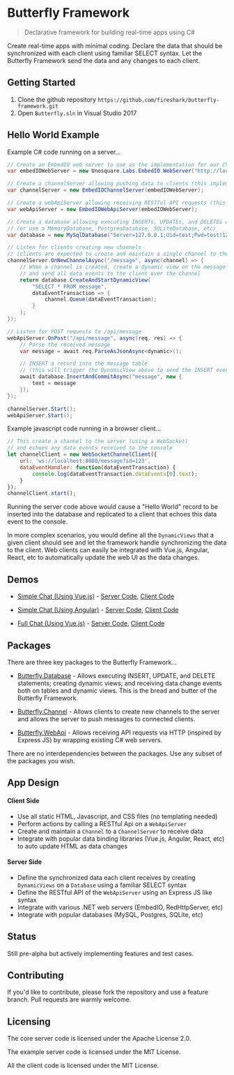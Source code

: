 # Butterfly Framework
> Declarative framework for building real-time apps using C#

Create real-time apps with minimal coding.  Declare the data that should be synchronized with each client using familiar SELECT syntax. Let the Butterfly Framework send the data and any changes to each client.

## Getting Started

1. Clone the github repository `https://github.com/fireshark/butterfly-framework.git`
1. Open `Butterfly.sln` in Visual Studio 2017

## Hello World Example

Example C# code running on a server...

```csharp
// Create an EmbedIO web server to use as the implementation for our ChannelServer and WebApiServer
var embedIOWebServer = new Unosquare.Labs.EmbedIO.WebServer("http://localhost:8080/"));

// Create a channelServer allowing pushing data to clients (this implementation wraps the EmbedIO web server)
var channelServer = new EmbedIOChannelServer(embedIOWebServer);

// Create a webApiServer allowing receiving RESTful API requests (this implementation wraps the EmbedIO web server)
var webApiServer = new EmbedIOWebApiServer(embedIOWebServer);

// Create a database allowing executing INSERTs, UPDATEs, and DELETEs while receiving data change events
// (or use a MemoryDatabase, PostgresDatabase, SQLiteDatabase, etc)
var database = new MySqlDatabase("Server=127.0.0.1;Uid=test;Pwd=test!123;Database=test");

// Listen for clients creating new channels
// (clients are expected to create and maintain a single channel to the server)
channelServer.OnNewChannelAsync("/message", async(channel) => {
    // When a channel is created, create a dynamic view on the message table
    // and send all data events to the client over the channel
    return database.CreateAndStartDynamicView(
        "SELECT * FROM message",
        dataEventTransaction => {
            channel.Queue(dataEventTransaction);
        }
    );
});

// Listen for POST requests to /api/message
webApiServer.OnPost("/api/message", async(req, res) => {
    // Parse the received message
    var message = await req.ParseAsJsonAsync<dynamic>();

    // INSERT a record into the message table
    // (this will trigger the DynamicView above to send the INSERT event to the client over the channel)
    await database.InsertAndCommitAsync("message", new {
        text = message
    });
});

channelServer.Start();
webApiServer.Start();
```

Example javascript code running in a browser client...

```js
// This create a channel to the server (using a WebSocket)
// and echoes any data events received to the console
let channelClient = new WebSocketChannelClient({
    url: 'ws://localhost:8080/message?id=123',
    dataEventHandler: function(dataEventTransaction) {
        console.log(dataEventTransaction.dataEvents[0].text);
    } 
});
channelClient.start();
```

Running the server code above would cause a "Hello World" record to be inserted into the database and replicated to a client that echoes this data event to the console.

In more complex scenarios, you would define all the `DynamicViews` that a given client should see and let the framework handle synchronizing the data to the client.  Web clients can easily be integrated with Vue.js, Angular, React, etc to automatically update the web UI as the data changes.

## Demos

- [Simple Chat (Using Vue.js)](http://examples.butterflyframework.io/examples/simple-chat/index.vue.html) - [Server Code](https://github.com/firesharkstudios/Butterfly/blob/master/Butterfly.Examples/SimpleChatExample.cs), [Client Code](https://github.com/firesharkstudios/Butterfly/tree/master/Butterfly.Client.Web/examples/simple-chat)

- [Simple Chat (Using Angular)](http://examples.butterflyframework.io/examples/simple-chat/index.angular.html) - [Server Code](https://github.com/firesharkstudios/Butterfly/blob/master/Butterfly.Examples/SimpleChatExample.cs), [Client Code](https://github.com/firesharkstudios/Butterfly/tree/master/Butterfly.Client.Web/examples/simple-chat)

- [Full Chat (Using Vue.js)](http://examples.butterflyframework.io/examples/full-chat/index.vue.html) - [Server Code](https://github.com/firesharkstudios/Butterfly/blob/master/Butterfly.Examples/FullChatExample.cs), [Client Code](https://github.com/firesharkstudios/Butterfly/tree/master/Butterfly.Client.Web/examples/full-chat)

## Packages

There are three key packages to the Butterfly Framework...

- [Butterfly.Database](https://firesharkstudios.github.io/Butterfly/Butterfly.Database) - Allows executing INSERT, UPDATE, and DELETE statements; creating dynamic views; and receiving data change events both on tables and dynamic views.  This is the bread and butter of the Butterfly Framework.
 
- [Butterfly.Channel](https://firesharkstudios.github.io/Butterfly/Butterfly.Channel) - Allows clients to create new channels to the server and allows the server to push messages to connected clients.

- [Butterfly.WebApi](https://firesharkstudios.github.io/Butterfly/Butterfly.WebApi) - Allows receiving API requests via HTTP (inspired by Express JS) by wrapping existing C# web servers.

There are no interdependencies between the packages. Use any subset of the packages you wish.

## App Design

#### Client Side
- Use all static HTML, Javascript, and CSS files (no templating needed)
- Perform actions by calling a RESTful Api on a `WebApiServer`
- Create and maintain a `Channel` to a `ChannelServer` to receive data
- Integrate with popular data binding libraries (Vue.js, Angular, React, etc) to auto update HTML as data changes

#### Server Side 
- Define the synchronized data each client receives by creating `DynamicViews` on a `Database` using a familiar SELECT syntax
- Define the RESTful API of the `WebApiServer` using an Express JS like syntax
- Integrate with various .NET web servers (EmbedIO, RedHttpServer, etc)
- Integrate with popular databases (MySQL, Postgres, SQLite, etc)

## Status

Still pre-alpha but actively implementing features and test cases.

## Contributing

If you'd like to contribute, please fork the repository and use a feature
branch. Pull requests are warmly welcome.

## Licensing

The core server code is licensed under the Apache License 2.0.  

The example server code is licensed under the MIT License.

All the client code is licensed under the MIT License.

